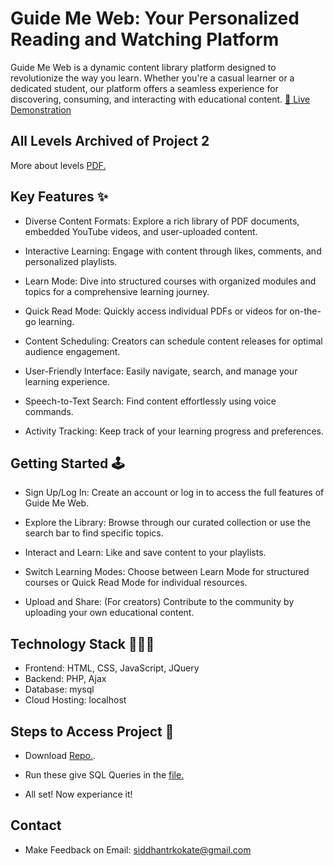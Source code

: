 
# Guide Me Web: Your Personalized Reading and Watching Platform

Guide Me Web is a dynamic content library platform designed to revolutionize the way you learn. Whether you're a casual learner or a dedicated student, our platform offers a seamless experience for discovering, consuming, and interacting with educational content. [🔗 Live Demonstration ](https://siddhantrkokate.tech/gmw-master/home/)

## All Levels Archived of Project 2
More about levels [PDF.](https://drive.google.com/file/d/1JpkPRrqNSuFNoiTQTxzjiPvmpHYhCr-M/view?usp=sharing)

## Key Features ✨

- Diverse Content Formats: Explore a rich library of PDF documents, embedded YouTube videos, and user-uploaded content.

- Interactive Learning: Engage with content through likes, comments, and personalized playlists.

- Learn Mode: Dive into structured courses with organized modules and topics for a comprehensive learning journey.

- Quick Read Mode: Quickly access individual PDFs or videos for on-the-go learning.

- Content Scheduling: Creators can schedule content releases for optimal audience engagement.

- User-Friendly Interface: Easily navigate, search, and manage your learning experience.

- Speech-to-Text Search: Find content effortlessly using voice commands.

- Activity Tracking: Keep track of your learning progress and preferences.



## Getting Started 🕹️

- Sign Up/Log In: Create an account or log in to access the full features of Guide Me Web.

- Explore the Library: Browse through our curated collection or use the search bar to find specific topics.

- Interact and Learn: Like and save content to your playlists.

- Switch Learning Modes: Choose between Learn Mode for structured courses or Quick Read Mode for individual resources.

- Upload and Share: (For creators) Contribute to the community by uploading your own educational content.


## Technology Stack 👨🏽‍💻

 - Frontend: HTML, CSS, JavaScript, JQuery
 - Backend: PHP, Ajax
 - Database: mysql
 - Cloud Hosting: localhost


## Steps to Access Project 💼

- Download [Repo.](https://github.com/siddhantrkokate/gmw/archive/refs/heads/master.zip).

- Run these give SQL Queries in the [file.](https://github.com/siddhantrkokate/gmw/blob/master/u919348121_GMW.sql)

- All set! Now experiance it!
## Contact

- Make Feedback on Email: [siddhantrkokate@gmail.com](siddhantrkokate@gmail.com)

